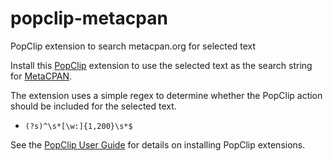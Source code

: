 # popclip-metacpan

PopClip extension to search metacpan.org for selected text

Install this [PopClip](http://pilotmoon.com/popclip/) extension to use the
selected text as the search string for [MetaCPAN](https://metacpan.org).

The extension uses a simple regex to determine whether the PopClip action should
be included for the selected text.

- `(?s)^\s*[\w:]{1,200}\s*$`

See the [PopClip User Guide](http://docs.pilotmoon.com/article/24-popclip-user-guide) for
details on installing PopClip extensions. 
